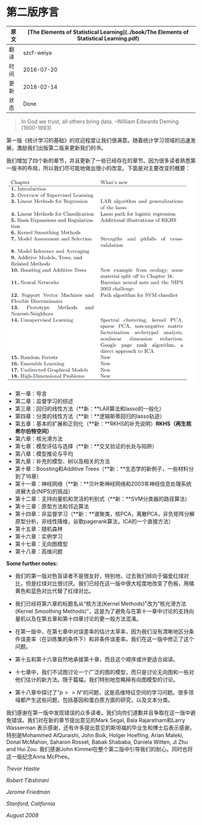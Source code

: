 # 第二版序言

原文     | [The Elements of Statistical Learning](../book/The Elements of Statistical Learning.pdf)
      ---|---
翻译     | szcf-weiya
时间     | 2016-07-20
更新 | 2018-02-14
状态| Done

> In God we trust, all others bring data.
> –William Edwards Deming (1900-1993)

<!-- 
我们相信上帝，所有的其他都带来数据。
——威廉·爱德华兹·戴明（1900-1993）
-->

<!--
> We have been gratified by the popularity of the first edition of *The Elements of Statistical Learning*. This, along with the fast pace of research in the statistical learning field, motivated us to update our book with a second edition.
-->

第一版《统计学习的基础》的欢迎程度让我们很满意。随着统计学习领域的迅速发展，激励我们出版第二版来更新我们的书。

<!--
> We have added four new chapters and updated some of the existing chapters. Because many readers are familiar with the layout of the first edition, we have tried to change it as little as possible. Here is a summary of the main changes:
-->

我们增加了四个新的章节，并且更新了一些已经存在的章节。因为很多读者熟悉第一版书的布局，所以我们尽可能地做出很小的改变。下面是对主要改变的概要：

![](../img/00/preface_1.png)

- 第一章：导言
- 第二章：监督学习的综述
- 第三章：回归的线性方法（**新：**LAR算法和lasso的一般化）
- 第四章：分类的线性方法（**新：**逻辑斯蒂回归的lasso轨迹）
- 第五章：基本的扩展和正则化（**新：**RKHS的补充说明）**RKHS（再生核希尔伯特空间）**
- 第六章：核光滑方法
- 第七章：模型评估与选择（**新：**交叉验证的长处与陷阱）
- 第八章：模型推论与平均
- 第九章：补充的模型、树以及相关的方法
- 第十章：Boosting和Additive Trees（**新：**生态学的新例子，一些材料分到了16章）
- 第十一章：神经网络（**新：**贝叶斯神经网络和2003年神经信息处理系统进展大会(NIPS)的挑战）
- 第十二章：支持向量机和灵活的判别式（**新：**SVM分类器的路径算法）
- 第十三章：原型方法和邻近算法
- 第十四章：非监督学习（**新：**谱聚类，核PCA，离散PCA，非负矩阵分解原型分析，非线性降维，谷歌pagerank算法，ICA的一个直接方法）
- 第十五章：随机森林
- 第十六章：实例学习
- 第十七章：无向图模型
- 第十八章：高维问题

**Some further notes:**

<!--
> Our first edition was unfriendly to colorblind readers; in particular, we tended to favor red/green contrasts which are particularly troublesome. We have changed the color palette in this edition to a large extent, replacing the above with an orange/blue contrast.
-->

- 我们的第一版对色盲读者不是很友好，特别地，过去我们倾向于偏爱红绿对比，但是红绿对比很讨厌。我们已经在这一版中很大程度地改变了色板，用橘黄色和蓝色对比代替了红绿对比。

<!--
> We have changed the name of Chapter 6 from “Kernel Methods” to “Kernel Smoothing Methods”, to avoid confusion with the machinelearning kernel method that is discussed in the context of support vector machines (Chapter 11) and more generally in Chapters 5 and 14.
-->

- 我们已经将第六章的标题名从“核方法(Kernel Methods)”改为“核光滑方法(Kernel Smoothing Methods)”，这是为了避免与在第十一章中讨论的支持向量机以及在第五章和第十四章讨论的更一般方法混淆。

<!--
> In the first edition, the discussion of error-rate estimation in Chapter 7 was sloppy, as we did not clearly differentiate the notions of conditional error rates (conditional on the training set) and unconditional rates. We have fixed this in the new edition.
-->

- 在第一版中，在第七章中对误差率的估计太草率，因为我们没有清晰地区分条件误差率（在训练集的条件下）和非条件误差率。我们在这一版中修正了这个问题。

<!--
> Chapters 15 and 16 follow naturally from Chapter 10, and the chapters are probably best read in that order.
-->

- 第十五和第十六章自然地承接第十章，而且这个顺序或许更适合阅读。

<!--
> In Chapter 17, we have not attempted a comprehensive treatment of graphical models, and discuss only undirected models and some new methods for their estimation. Due to a lack of space, we have specifically omitted coverage of directed graphical models.
-->

- 十七章中，我们不试图讨论一个广泛的图的模型，而只是讨论无向图和一些对他们估计的新方法。限于篇幅，我们特别地忽略掉有向图模型的讨论。

<!--
> Chapter 18 explores the “p  N” problem, which is learning in high dimensional feature spaces. These problems arise in many areas, including genomic and proteomic studies, and document classification.
-->

- 第十八章中探讨了“$p>>N$”的问题，这是高维特征空间的学习问题。很多领域都产生这些问题，包括基因和蛋白质方面的研究，以及文本分类。

<!--
>We thank the many readers who have found the (too numerous) errors in the first edition. We apologize for those and have done our best to avoid errors in this new edition. We thank Mark Segal, Bala Rajaratnam, and Larry Wasserman for comments on some of the new chapters, and many Stanford graduate and post-doctoral students who offered comments, in particular Mohammed AlQuraishi, John Boik, Holger Hoefling, Arian Maleki, Donal McMahon, Saharon Rosset, Babak Shababa, Daniela Witten, Ji Zhu and Hui Zou. We thank John Kimmel for his patience in guiding us through this new edition. RT dedicates this edition to the memory of Anna McPhee.

>Trevor Hastie
>Robert Tibshirani
>Jerome Friedman
>Stanford, California
>August 2008
-->

我们感谢在第一版中发现错误的众多读者。我们向你们道歉并且争取在这一版中避免错误。我们对在新的章节提出意见的Mark Segal, Bala Rajaratnam和Larry Wasserman 表示感谢，还有许多提出意见的斯坦福的毕业生和博士后表示感谢，特别是Mohammed AlQuraishi, John Boik, Holger Hoefling, Arian Maleki, Donal McMahon, Saharon Rosset, Babak Shababa, Daniela Witten, Ji Zhu and Hui Zou. 我们感谢John Kimmel在整个第二版中引导我们的耐心。同时也将这一版纪念Anna McPhee。

_Trevor Hastie_

_Robert Tibshirani_

_Jerome Friedman_

_Stanford, California_

_August 2008_
